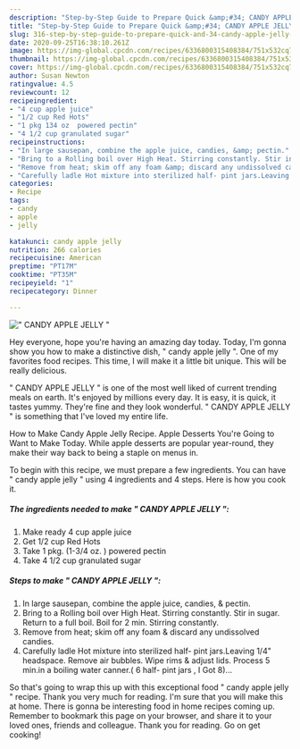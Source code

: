 ```yaml
---
description: "Step-by-Step Guide to Prepare Quick &amp;#34; CANDY APPLE JELLY &amp;#34;"
title: "Step-by-Step Guide to Prepare Quick &amp;#34; CANDY APPLE JELLY &amp;#34;"
slug: 316-step-by-step-guide-to-prepare-quick-and-34-candy-apple-jelly-and-34
date: 2020-09-25T16:38:10.261Z
image: https://img-global.cpcdn.com/recipes/6336800315408384/751x532cq70/candy-apple-jelly-recipe-main-photo.jpg
thumbnail: https://img-global.cpcdn.com/recipes/6336800315408384/751x532cq70/candy-apple-jelly-recipe-main-photo.jpg
cover: https://img-global.cpcdn.com/recipes/6336800315408384/751x532cq70/candy-apple-jelly-recipe-main-photo.jpg
author: Susan Newton
ratingvalue: 4.5
reviewcount: 12
recipeingredient:
- "4 cup apple juice"
- "1/2 cup Red Hots"
- "1 pkg 134 oz  powered pectin"
- "4 1/2 cup granulated sugar"
recipeinstructions:
- "In large sausepan, combine the apple juice, candies, &amp; pectin."
- "Bring to a Rolling boil over High Heat. Stirring constantly. Stir in sugar. Return to a full boil. Boil for 2 min. Stirring constantly."
- "Remove from heat; skim off any foam &amp; discard any undissolved candies."
- "Carefully ladle Hot mixture into sterilized half- pint jars.Leaving 1/4&#34; headspace. Remove air bubbles. Wipe rims &amp; adjust  lids. Process 5 min.in a boiling water canner.( 6 half- pint jars , I Got 8)..."
categories:
- Recipe
tags:
- candy
- apple
- jelly

katakunci: candy apple jelly 
nutrition: 266 calories
recipecuisine: American
preptime: "PT17M"
cooktime: "PT35M"
recipeyield: "1"
recipecategory: Dinner

---
```



![&#34; CANDY APPLE JELLY &#34;](https://img-global.cpcdn.com/recipes/6336800315408384/751x532cq70/candy-apple-jelly-recipe-main-photo.jpg)

Hey everyone, hope you're having an amazing day today. Today, I'm gonna show you how to make a distinctive dish, &#34; candy apple jelly &#34;. One of my favorites food recipes. This time, I will make it a little bit unique. This will be really delicious.

&#34; CANDY APPLE JELLY &#34; is one of the most well liked of current trending meals on earth. It's enjoyed by millions every day. It is easy, it is quick, it tastes yummy. They're fine and they look wonderful. &#34; CANDY APPLE JELLY &#34; is something that I've loved my entire life.

How to Make Candy Apple Jelly Recipe. Apple Desserts You&#39;re Going to Want to Make Today. While apple desserts are popular year-round, they make their way back to being a staple on menus in.


To begin with this recipe, we must prepare a few ingredients. You can have &#34; candy apple jelly &#34; using 4 ingredients and 4 steps. Here is how you cook it.

<!--inarticleads1-->

##### The ingredients needed to make &#34; CANDY APPLE JELLY &#34;:

1. Make ready 4 cup apple juice
1. Get 1/2 cup Red Hots
1. Take 1 pkg. (1-3/4 oz. ) powered pectin
1. Take 4 1/2 cup granulated sugar




<!--inarticleads2-->

##### Steps to make &#34; CANDY APPLE JELLY &#34;:

1. In large sausepan, combine the apple juice, candies, &amp; pectin.
1. Bring to a Rolling boil over High Heat. Stirring constantly. Stir in sugar. Return to a full boil. Boil for 2 min. Stirring constantly.
1. Remove from heat; skim off any foam &amp; discard any undissolved candies.
1. Carefully ladle Hot mixture into sterilized half- pint jars.Leaving 1/4&#34; headspace. Remove air bubbles. Wipe rims &amp; adjust  lids. Process 5 min.in a boiling water canner.( 6 half- pint jars , I Got 8)...




So that's going to wrap this up with this exceptional food &#34; candy apple jelly &#34; recipe. Thank you very much for reading. I'm sure that you will make this at home. There is gonna be interesting food in home recipes coming up. Remember to bookmark this page on your browser, and share it to your loved ones, friends and colleague. Thank you for reading. Go on get cooking!
